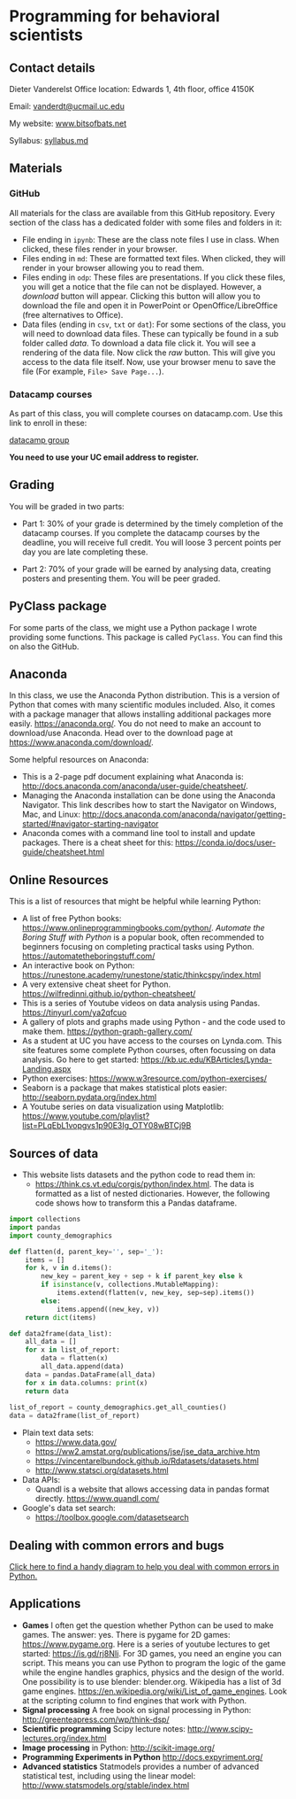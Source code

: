 # Programming for behavioral scientists

## Contact details

Dieter Vanderelst
Office location: Edwards 1, 4th floor, office 4150K

Email: vanderdt@ucmail.uc.edu

My website: www.bitsofbats.net

Syllabus: [syllabus.md](syllabus.md)

## Materials

### GitHub

All materials for the class are available from this GitHub repository. Every section of the class has a dedicated folder with some files and folders in it:

- File ending in ```ipynb```: These are the class note files I use in class. When clicked, these files render in your browser.
- Files ending in ```md```: These are formatted text files. When clicked, they will render in your browser allowing you to read them.
- Files ending in ```odp```: These files are presentations. If you click these files, you will get a notice that the file can not be displayed. However, a *download* button will appear. Clicking this button will allow you to download the file and open it in PowerPoint or OpenOffice/LibreOffice (free alternatives to Office).
- Data files (ending in ```csv```, ```txt``` or ```dat```): For some sections of the class, you will need to download data files. These can typically be found in a sub folder called *data*. To download a data file click it.  You will see a rendering of the data file. Now click the *raw* button. This will give you access to the data file itself. Now, use your browser menu to save the file (For example, ```File> Save Page...```).

### Datacamp courses

As part of this class, you will complete courses on datacamp.com. Use this link to enroll in these:

[datacamp group](https://www.datacamp.com/groups/shared_links/04902021eeb0264251a7a6486a02929cb2221259) 

**You need to use your UC email address to register.**

## Grading

You will be graded in two parts:

+ Part 1: 30% of your grade is determined by the timely completion of the datacamp courses.  If you complete the datacamp courses by the deadline, you will receive full credit. You will loose 3 percent points per day you are late completing these.

+ Part 2: 70% of your grade will be earned by analysing data, creating posters and presenting them. You will be peer graded.

## PyClass package

For some parts of the class, we might use a Python package I wrote providing some functions. This package is called ```PyClass```. You can find this on also the GitHub.

## Anaconda

In this class, we use the Anaconda Python distribution. This is a version of Python that comes with many scientific modules included. Also, it comes with a package manager that allows installing additional packages more easily. https://anaconda.org/. You do not need to make an account to download/use Anaconda. Head over to the download page at https://www.anaconda.com/download/.

Some helpful resources on Anaconda:

- This is a 2-page pdf document explaining what Anaconda is: http://docs.anaconda.com/anaconda/user-guide/cheatsheet/. 
- Managing the Anaconda installation can be done using the Anaconda Navigator. This link describes how to start the Navigator on Windows, Mac, and Linux: http://docs.anaconda.com/anaconda/navigator/getting-started/#navigator-starting-navigator
- Anaconda comes with a command line tool to install and update packages. There is a cheat sheet for this: https://conda.io/docs/user-guide/cheatsheet.html

## Online Resources

This is a list of resources that might be helpful while learning Python:

+ A list of free Python books: https://www.onlineprogrammingbooks.com/python/. *Automate the Boring Stuff with Python* is a popular book, often recommended to beginners focusing on completing practical tasks using Python. https://automatetheboringstuff.com/
+ An interactive book on Python: https://runestone.academy/runestone/static/thinkcspy/index.html
+ A very extensive cheat sheet for Python. https://wilfredinni.github.io/python-cheatsheet/
+ This is a series of Youtube videos on data analysis using Pandas. https://tinyurl.com/ya2qfcuo
+ A gallery of plots and graphs made using Python - and the code used to make them. https://python-graph-gallery.com/
+ As a student at UC you have access to the courses on Lynda.com. This site features some complete Python courses, often focussing on data analysis. Go here to get started: https://kb.uc.edu/KBArticles/Lynda-Landing.aspx
+ Python exercises: https://www.w3resource.com/python-exercises/
+ Seaborn is a package that makes statistical plots easier: http://seaborn.pydata.org/index.html
+ A Youtube series on data visualization using Matplotlib: https://www.youtube.com/playlist?list=PLqEbL1vopgvs1p90E3Ig_OTY08wBTCj9B

## Sources of data

* This website lists datasets and the python code to read them in:
  * https://think.cs.vt.edu/corgis/python/index.html. The data is formatted as a list of nested dictionaries. However, the following code shows how to transform this a Pandas dataframe. 

```python
import collections
import pandas
import county_demographics

def flatten(d, parent_key='', sep='_'):
    items = []
    for k, v in d.items():
        new_key = parent_key + sep + k if parent_key else k
        if isinstance(v, collections.MutableMapping):
            items.extend(flatten(v, new_key, sep=sep).items())
        else:
            items.append((new_key, v))
    return dict(items)

def data2frame(data_list):
    all_data = []
    for x in list_of_report:
        data = flatten(x)
        all_data.append(data)
    data = pandas.DataFrame(all_data)
    for x in data.columns: print(x)
    return data
    
list_of_report = county_demographics.get_all_counties()
data = data2frame(list_of_report)
```

* Plain text data sets:
  * https://www.data.gov/
  * https://ww2.amstat.org/publications/jse/jse_data_archive.htm
  * https://vincentarelbundock.github.io/Rdatasets/datasets.html
  * http://www.statsci.org/datasets.html
* Data APIs:
  * Quandl is a website that allows accessing data in pandas format directly. https://www.quandl.com/
* Google's data set search:
  * https://toolbox.google.com/datasetsearch

## Dealing with common errors and bugs

[Click here to find a handy diagram to help you deal with common errors in Python.](http://i.imgur.com/ZG4VcOp.jpg)

## Applications

- **Games** I often get the question whether Python can be used to make games. The answer: yes. There is pygame for 2D games: https://www.pygame.org. Here is a series of youtube lectures to get started: https://is.gd/rj8NIi. For 3D games, you need an engine you can script. This means you can use  Python to program the logic of the game while the engine handles graphics, physics and the design of the world. One possibility is to use blender: blender.org. Wikipedia has a list of 3d game engines. https://en.wikipedia.org/wiki/List_of_game_engines. Look at the scripting column to find engines that work with Python.
- **Signal processing** A free book on signal processing in Python: http://greenteapress.com/wp/think-dsp/
- **Scientific programming** Scipy lecture notes: http://www.scipy-lectures.org/index.html
- **Image processing** in Python: http://scikit-image.org/
- **Programming Experiments in Python** http://docs.expyriment.org/
- **Advanced statistics** Statmodels provides a number of advanced statistical test, including using the linear model: http://www.statsmodels.org/stable/index.html
